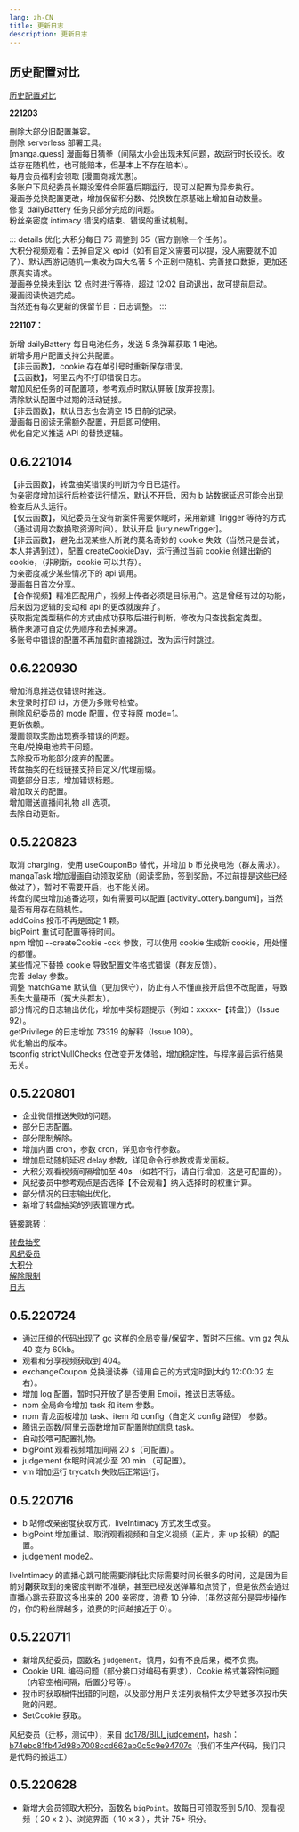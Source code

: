 ```yaml
---
lang: zh-CN
title: 更新日志
description: 更新日志
---
```


## 历史配置对比

[历史配置对比](/config/version.md)

**221203**

<Badge type="danger" text="警告" vertical="middle" /> 删除大部分旧配置兼容。
<br/>
<Badge type="danger" text="警告" vertical="middle" /> 删除 serverless 部署工具。
<br/>
<Badge type="tip" text="新增" vertical="middle" /> [manga.guess] 漫画每日猜拳（间隔太小会出现未知问题，故运行时长较长。收益存在随机性，也可能赔本，但基本上不存在赔本）。
<br/>
<Badge type="tip" text="新增" vertical="middle" /> 每月会员福利会领取 [漫画商城优惠]。
<br/>
<Badge type="tip" text="新增" vertical="middle" /> 多账户下风纪委员长期没案件会阻塞后期运行，现可以配置为异步执行。
<br/>
<Badge type="tip" text="新增" vertical="middle" /> 漫画券兑换配置更改，增加保留积分数、兑换数在原基础上增加自动数量。
<br/>
<Badge type="warning" text="修复" vertical="middle" /> 修复 dailyBattery 任务只部分完成的问题。
<br/>
<Badge type="warning" text="修复" vertical="middle" /> 粉丝亲密度 intimacy 错误的结束、错误的重试机制。
<br/>

::: details 优化
<Badge type="tip" text="优化" vertical="middle" /> 大积分每日 75 调整到 65（官方删除一个任务）。
<br/>
<Badge type="tip" text="优化" vertical="middle" /> 大积分视频观看：去掉自定义 epid（如有自定义需要可以提，没人需要就不加了）、默认西游记随机一集改为四大名著 5 个正剧中随机、完善接口数据，更加还原真实请求。
<br/>
<Badge type="tip" text="优化" vertical="middle" /> 漫画券兑换未到达 12 点时进行等待，超过 12:02 自动退出，故可提前启动。
<br/>
<Badge type="tip" text="优化" vertical="middle" /> 漫画阅读快速完成。
<br/>
<Badge type="tip" text="优化" vertical="middle" /> 当然还有每次更新的保留节目：日志调整。
:::

**221107：**

<Badge type="tip" text="新增" vertical="middle" /> 新增 dailyBattery 每日电池任务，发送 5 条弹幕获取 1 电池。
<br/>
<Badge type="tip" text="新增" vertical="middle" /> 新增多用户配置支持公共配置。
<br/>
<Badge type="warning" text="修复" vertical="middle" /> 【非云函数】，cookie 存在单引号时重新保存错误。
<br/>
<Badge type="warning" text="修复" vertical="middle" /> 【云函数】，阿里云内不打印错误日志。
<br/>
<Badge type="tip" text="优化" vertical="middle" /> 增加风纪任务的可配置项，参考观点时默认屏蔽 [放弃投票]。
<br/>
<Badge type="tip" text="优化" vertical="middle" /> 清除默认配置中过期的活动链接。
<br/>
<Badge type="tip" text="优化" vertical="middle" /> 【非云函数】，默认日志也会清空 15 日前的记录。
<br/>
<Badge type="tip" text="优化" vertical="middle" /> 漫画每日阅读无需额外配置，开启即可使用。
<br/>
<Badge type="tip" text="优化" vertical="middle" /> 优化自定义推送 API 的替换逻辑。

## 0.6.221014

<Badge type="warning" text="修复" vertical="middle" /> 【非云函数】，转盘抽奖错误的判断为今日已运行。
<br/>
<Badge type="tip" text="新增" vertical="middle" /> 为亲密度增加运行后检查运行情况，默认不开启，因为 b 站数据延迟可能会出现检查后从头运行。
<br/>
<Badge type="tip" text="新增" vertical="middle" /> 【仅云函数】，风纪委员在没有新案件需要休眠时，采用新建 Trigger 等待的方式（通过调用次数换取资源时间）。默认开启 [jury.newTrigger]。
<br/>
<Badge type="tip" text="新增" vertical="middle" /> 【非云函数】，避免出现某些人所说的莫名奇妙的 cookie 失效（当然只是尝试，本人并遇到过），配置 createCookieDay，运行通过当前 cookie 创建出新的 cookie，（非刷新，cookie 可以共存）。
<br/>
<Badge type="tip" text="优化" vertical="middle" /> 为亲密度减少某些情况下的 api 调用。
<br/>
<Badge type="tip" text="新增" vertical="middle" /> 漫画每日首次分享。
<br/>
<Badge type="tip" text="新增" vertical="middle" /> 【合作视频】精准匹配用户，视频上传者必须是目标用户。这是曾经有过的功能，后来因为逻辑的变动和 api 的更改就废弃了。
<br/>
<Badge type="tip" text="优化" vertical="middle" /> 获取指定类型稿件的方式由成功获取后进行判断，修改为只查找指定类型。
<br/>
<Badge type="tip" text="优化" vertical="middle" /> 稿件来源可自定优先顺序和去掉来源。
<br/>
<Badge type="tip" text="优化" vertical="middle" /> 多账号中错误的配置不再加载时直接跳过，改为运行时跳过。
<br/>

## 0.6.220930

<Badge type="tip" text="优化" vertical="middle" /> 增加消息推送仅错误时推送。
<br/>
<Badge type="tip" text="优化" vertical="middle" /> 未登录时打印 id，方便为多账号检查。
<br/>
<Badge type="tip" text="优化" vertical="middle" /> 删除风纪委员的 mode 配置，仅支持原 mode=1。
<br/>
<Badge type="warning" text="修复" vertical="middle" /> 更新依赖。
<br/>
<Badge type="warning" text="修复" vertical="middle" /> 漫画领取奖励出现赛季错误的问题。
<br/>
<Badge type="warning" text="修复" vertical="middle" /> 充电/兑换电池若干问题。
<br/>
<Badge type="tip" text="优化" vertical="middle" /> 去除投币功能部分废弃的配置。
<br/>
<Badge type="tip" text="优化" vertical="middle" /> 转盘抽奖的在线链接支持自定义/代理前缀。
<br/>
<Badge type="tip" text="优化" vertical="middle" /> 调整部分日志，增加错误标题。
<br/>
<Badge type="tip" text="优化" vertical="middle" /> 增加取关的配置。
<br/>
<Badge type="tip" text="优化" vertical="middle" /> 增加赠送直播间礼物 all 选项。
<br/>
<Badge type="warning" text="删除" vertical="middle" /> 去除自动更新。
<br/>

## 0.5.220823

<Badge type="tip" text="新增" vertical="middle" /> 取消 charging，使用 useCouponBp 替代，并增加 b 币兑换电池（群友需求）。
<br/>
<Badge type="tip" text="新增" vertical="middle" /> mangaTask 增加漫画自动领取奖励（阅读奖励，签到奖励，不过前提是这些已经做过了），暂时不需要开启，也不能关闭。
<br/>
<Badge type="tip" text="新增" vertical="middle" /> 转盘的爬虫增加追番选项，如有需要可以配置 [activityLottery.bangumi]，当然是否有用存在随机性。
<br/>
<Badge type="tip" text="新增" vertical="middle" /> addCoins 投币不再是固定 1 颗。
<br/>
<Badge type="tip" text="新增" vertical="middle" /> bigPoint 重试可配置等待时间。
<br/>
<Badge type="tip" text="新增" vertical="middle" /> npm 增加 --createCookie -cck 参数，可以使用 cookie 生成新 cookie，用处懂的都懂。
<br/>
<Badge type="warning" text="修复" vertical="middle" /> 某些情况下替换 cookie 导致配置文件格式错误（群友反馈）。
<br/>
<Badge type="tip" text="优化" vertical="middle" /> 完善 delay 参数。
<br/>
<Badge type="tip" text="优化" vertical="middle" /> 调整 matchGame 默认值（更加保守），防止有人不懂直接开启但不改配置，导致丢失大量硬币（冤大头群友）。
<br/>
<Badge type="tip" text="优化" vertical="middle" /> 部分情况的日志输出优化，增加中奖标题提示（例如：xxxxx-【转盘】）（Issue 92）。
<br/>
<Badge type="tip" text="优化" vertical="middle" /> getPrivilege 的日志增加 73319 的解释（Issue 109）。
<br/>
<Badge type="tip" text="优化" vertical="middle" /> 优化输出的版本。
<br/>
<Badge type="tip" text="优化" vertical="middle" /> tsconfig strictNullChecks 仅改变开发体验，增加稳定性，与程序最后运行结果无关。
<br/>

## 0.5.220801

- <Badge type="warning" text="修复" vertical="middle" /> 企业微信推送失败的问题。
- <Badge type="tip" text="新增" vertical="middle" /> 部分日志配置。
- <Badge type="tip" text="新增" vertical="middle" /> 部分限制解除。
- <Badge type="tip" text="新增" vertical="middle" /> 增加内置 cron，参数 cron，详见命令行参数。
- <Badge type="tip" text="新增" vertical="middle" /> 增加启动随机延迟 delay 参数，详见命令行参数或青龙面板。
- <Badge type="tip" text="优化" vertical="middle" /> 大积分观看视频间隔增加至 40s （如若不行，请自行增加，这是可配置的）。
- <Badge type="tip" text="优化" vertical="middle" /> 风纪委员中参考观点是否选择【不会观看】纳入选择时的权重计算。
- <Badge type="tip" text="优化" vertical="middle" /> 部分情况的日志输出优化。
- <Badge type="tip" text="优化" vertical="middle" /> 新增了转盘抽奖的列表管理方式。

链接跳转：

[转盘抽奖](../config/func.md#转盘抽奖)  
[风纪委员](../config/func.md#风纪委员)  
[大积分](../config/func.md#大积分)  
[解除限制](../config/account.md#解除限制)  
[日志](../config/logger.md)

## 0.5.220724

- <Badge type="warning" text="修复" vertical="middle" /> 通过压缩的代码出现了 gc 这样的全局变量/保留字，暂时不压缩。vm gz 包从 40 变为 60kb。
- <Badge type="warning" text="修复" vertical="middle" /> 观看和分享视频获取到 404。
- <Badge type="tip" text="新增" vertical="middle" /> exchangeCoupon 兑换漫读券（请用自己的方式定时到大约 12:00:02 左右）。
- <Badge type="tip" text="新增" vertical="middle" /> 增加 log 配置，暂时只开放了是否使用 Emoji，推送日志等级。
- <Badge type="tip" text="新增" vertical="middle" /> npm 全局命令增加 task 和 item 参数。
- <Badge type="tip" text="新增" vertical="middle" /> npm 青龙面板增加 task、item 和 config（自定义 config 路径） 参数。
- <Badge type="tip" text="新增" vertical="middle" /> 腾讯云函数/阿里云函数增加可配置附加信息 task。
- <Badge type="tip" text="新增" vertical="middle" /> 自动投喂可配置礼物。
- <Badge type="tip" text="优化" vertical="middle" /> bigPoint 观看视频增加间隔 20 s（可配置）。
- <Badge type="tip" text="优化" vertical="middle" /> judgement 休眠时间减少至 20 min （可配置）。
- <Badge type="tip" text="优化" vertical="middle" /> vm 增加运行 trycatch 失败后正常运行。

## 0.5.220716

- <Badge type="warning" text="修改" vertical="middle" /> b 站修改亲密度获取方式，liveIntimacy 方式发生改变。
- <Badge type="tip" text="优化" vertical="middle" /> bigPoint 增加重试、取消观看视频和自定义视频（正片，非 up 投稿）的配置。
- <Badge type="tip" text="优化" vertical="middle" /> judgement mode2。

liveIntimacy 的直播心跳可能需要消耗比实际需要时间长很多的时间，这是因为目前对**刚**获取到的亲密度判断不准确，甚至已经发送弹幕和点赞了，但是依然会通过直播心跳去获取这多出来的 200 亲密度，浪费 10 分钟，（虽然这部分是异步操作的，你的粉丝牌越多，浪费的时间越接近于 0）。

## 0.5.220711

- <Badge type="tip" text="新增" vertical="middle" /> 新增风纪委员，函数名 <code>judgement</code>。慎用，如有不良后果，概不负责。
- <Badge type="warning" text="修复" vertical="middle" /> Cookie URL 编码问题（部分接口对编码有要求），Cookie 格式兼容性问题（内容空格间隔，后置分号等）。
- <Badge type="warning" text="修复" vertical="middle" /> 投币时获取稿件出错的问题，以及部分用户关注列表稿件太少导致多次投币失败的问题。
- <Badge type="tip" text="优化" vertical="middle" /> SetCookie 获取。

风纪委员（迁移，测试中），来自 [dd178/BILI_judgement](https://github.com/dd178/BILI_judgement/blob/master/judgement.py)，hash：[b74ebc81fb47d98b7008ccd662ab0c5c9e94707c](https://github.com/dd178/BILI_judgement/commit/b74ebc81fb47d98b7008ccd662ab0c5c9e94707c)（我们不生产代码，我们只是代码的搬运工）

## 0.5.220628

- <Badge type="tip" text="新增" vertical="middle" />新增大会员领取大积分，函数名 <code>bigPoint</code>。故每日可领取签到 5/10、观看视频（ 20 x 2 ）、浏览界面（ 10 x 3 ），共计 75+ 积分。
